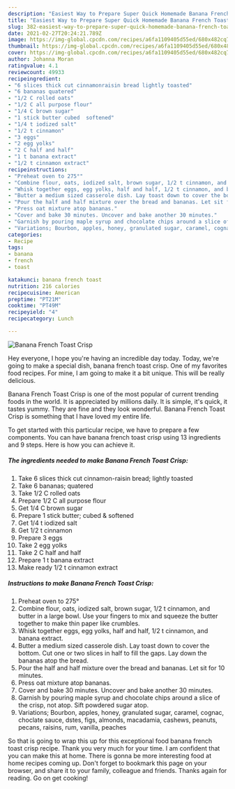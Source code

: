 ```yaml
---
description: "Easiest Way to Prepare Super Quick Homemade Banana French Toast Crisp"
title: "Easiest Way to Prepare Super Quick Homemade Banana French Toast Crisp"
slug: 382-easiest-way-to-prepare-super-quick-homemade-banana-french-toast-crisp
date: 2021-02-27T20:24:21.789Z
image: https://img-global.cpcdn.com/recipes/a6fa1109405d55ed/680x482cq70/banana-french-toast-crisp-recipe-main-photo.jpg
thumbnail: https://img-global.cpcdn.com/recipes/a6fa1109405d55ed/680x482cq70/banana-french-toast-crisp-recipe-main-photo.jpg
cover: https://img-global.cpcdn.com/recipes/a6fa1109405d55ed/680x482cq70/banana-french-toast-crisp-recipe-main-photo.jpg
author: Johanna Moran
ratingvalue: 4.1
reviewcount: 49933
recipeingredient:
- "6 slices thick cut cinnamonraisin bread lightly toasted"
- "6 bananas quatered"
- "1/2 C rolled oats"
- "1/2 C all purpose flour"
- "1/4 C brown sugar"
- "1 stick butter cubed  softened"
- "1/4 t iodized salt"
- "1/2 t cinnamon"
- "3 eggs"
- "2 egg yolks"
- "2 C half and half"
- "1 t banana extract"
- "1/2 t cinnamon extract"
recipeinstructions:
- "Preheat oven to 275°"
- "Combine flour, oats, iodized salt, brown sugar, 1/2 t cinnamon, and butter in a large bowl. Use your fingers to mix and squeeze the butter together to make thin paper like crumbles."
- "Whisk together eggs, egg yolks, half and half, 1/2 t cinnamon, and banana extract."
- "Butter a medium sized casserole dish. Lay toast down to cover the bottom. Cut one or two slices in half to fill the gaps. Lay down the bananas atop the bread."
- "Pour the half and half mixture over the bread and bananas. Let sit for 10 minutes."
- "Press oat mixture atop bananas."
- "Cover and bake 30 minutes. Uncover and bake another 30 minutes."
- "Garnish by pouring maple syrup and chocolate chips around a slice of the crisp, not atop. Sift powdered sugar atop."
- "Variations; Bourbon, apples, honey, granulated sugar, caramel, cognac, choclate sauce, dstes, figs, almonds, macadamia, cashews, peanuts, pecans, raisins, rum, vanilla, peaches"
categories:
- Recipe
tags:
- banana
- french
- toast

katakunci: banana french toast 
nutrition: 216 calories
recipecuisine: American
preptime: "PT21M"
cooktime: "PT49M"
recipeyield: "4"
recipecategory: Lunch

---
```



![Banana French Toast Crisp](https://img-global.cpcdn.com/recipes/a6fa1109405d55ed/680x482cq70/banana-french-toast-crisp-recipe-main-photo.jpg)

Hey everyone, I hope you're having an incredible day today. Today, we're going to make a special dish, banana french toast crisp. One of my favorites food recipes. For mine, I am going to make it a bit unique. This will be really delicious.



Banana French Toast Crisp is one of the most popular of current trending foods in the world. It is appreciated by millions daily. It is simple, it's quick, it tastes yummy. They are fine and they look wonderful. Banana French Toast Crisp is something that I have loved my entire life.


To get started with this particular recipe, we have to prepare a few components. You can have banana french toast crisp using 13 ingredients and 9 steps. Here is how you can achieve it.

<!--inarticleads1-->

##### The ingredients needed to make Banana French Toast Crisp:

1. Take 6 slices thick cut cinnamon-raisin bread; lightly toasted
1. Take 6 bananas; quatered
1. Take 1/2 C rolled oats
1. Prepare 1/2 C all purpose flour
1. Get 1/4 C brown sugar
1. Prepare 1 stick butter; cubed &amp; softened
1. Get 1/4 t iodized salt
1. Get 1/2 t cinnamon
1. Prepare 3 eggs
1. Take 2 egg yolks
1. Take 2 C half and half
1. Prepare 1 t banana extract
1. Make ready 1/2 t cinnamon extract




<!--inarticleads2-->

##### Instructions to make Banana French Toast Crisp:

1. Preheat oven to 275°
1. Combine flour, oats, iodized salt, brown sugar, 1/2 t cinnamon, and butter in a large bowl. Use your fingers to mix and squeeze the butter together to make thin paper like crumbles.
1. Whisk together eggs, egg yolks, half and half, 1/2 t cinnamon, and banana extract.
1. Butter a medium sized casserole dish. Lay toast down to cover the bottom. Cut one or two slices in half to fill the gaps. Lay down the bananas atop the bread.
1. Pour the half and half mixture over the bread and bananas. Let sit for 10 minutes.
1. Press oat mixture atop bananas.
1. Cover and bake 30 minutes. Uncover and bake another 30 minutes.
1. Garnish by pouring maple syrup and chocolate chips around a slice of the crisp, not atop. Sift powdered sugar atop.
1. Variations; Bourbon, apples, honey, granulated sugar, caramel, cognac, choclate sauce, dstes, figs, almonds, macadamia, cashews, peanuts, pecans, raisins, rum, vanilla, peaches




So that is going to wrap this up for this exceptional food banana french toast crisp recipe. Thank you very much for your time. I am confident that you can make this at home. There is gonna be more interesting food at home recipes coming up. Don't forget to bookmark this page on your browser, and share it to your family, colleague and friends. Thanks again for reading. Go on get cooking!
